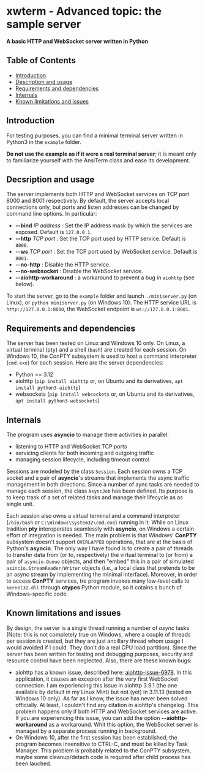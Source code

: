 # **xwterm** - Advanced topic: the sample server
**A basic HTTP and WebSocket server written in Python**

## Table of Contents
- [Introduction](#introduction)
- [Description and usage](#description-and-usage)
- [Requirements and dependencies](#requirements-and-dependencies)
- [Internals](#internals)
- [Known limitations and issues](#known-limitations-and-issues)

## Introduction
For testing purposes, you can find a minimal terminal server written in Python3 in the
`example` folder.

**Do not use the example as if it were a real terminal server**; it
is meant only to familiarize yourself with the AnsiTerm class and ease its development.

## Decsription and usage
The server implements both HTTP and WebSocket services on TCP port 8000 and 8001
respectively. By default, the server accepts local connections only, but ports and listen
addresses can be changed by command line options. In particular:

- **--bind** *IP address* : Set the IP address mask by which the services are exposed. Default is `127.0.0.1`.
- **--http** *TCP port* : Set the TCP port used by HTTP service. Default is `8000`.
- **--ws** *TCP port* : Set the TCP port used by WebSocket service. Default is `8001`.
- **--no-http** : Disable the HTTP service.
- **--no-websocket** : Disable the WebSocket service.
- **--aiohttp-workaround** : a workaround to prevent a bug in `aiohttp` (see below).

To start the server, go to the `example` folder and launch `./miniserver.py` (on Linux),
or `python miniserver.py` (on Windows 10). The HTTP service URL is `http://127.0.0.1:8000`,
the WebSocket endpoint is `ws://127.0.0.1:8001`.

## Requirements and dependencies
The server has been tested on Linux and Windows 10 only. On Linux, a virtual terminal
(pty) and a shell (`bash`) are created for each session. On Windows 10, the ConPTY subsystem is used
to host a command interpreter (`cmd.exe`) for each session.
Here are the server dependencies:

- Python >= 3.12
- aiohttp (`pip install aiohttp` or, on Ubuntu and its derivatives, `apt install python3-aiohttp`)
- websockets (`pip install websockets` or, on Ubuntu and its derivatives, `apt install python3-websockets`)

## Internals
The program uses **asyncio** to manage there activities in parallel:
- listening to HTTP and WebSocket TCP ports
- servicing clients for both incoming and outgoing traffic
- managing session lifecycle, including timeout control

Sessions are modeled by the class `Session`. Each session owns a TCP socket and a pair of **asyncio**'s streams
that implements the async traffic management in both directions. Since a number of aync tasks are needed to
manage each session, the class `AsyncJob` has been defined. Its purpose is to keep trask of a set of related
tasks and manage their lifecycle as as single unit.

Each session also owns a virtual terminal and a command interpreter (`/bin/bash` or `C:\Windows\System32\cmd.exe`) running in it.
While on Linux tradition **pty** interoperates seamlessly with **asyncio**, on Windows a certain effort of integration
is needed. The main problem is that Windows' **ConPTY** subsystem doesn't support `OVERLAPPED` operations, that are
at the basis of Python's **asyncio**. The only way I have found is to create a pair of threads to transfer data from (or to,
respectively) the virtual terminal to (or from) a pair of `asyncio.Queue` objects, and then "embed" this in a pair of
simulated `asincio.StreamReader/Writer` objects (i.e., a local class that pretends to be an async stream by implementing the minimal
interface).
Moreover, in order to access **ConPTY** services, tre program invokes many low-level calls to `kernel32.dll` through **ctypes**
Python module, so it cotains a bunch of Windows-specific code.


## Known limitations and issues
By design, the server is a single thread running a number of *async* tasks (Note: this is not completely true on Windows,
where a couple of threads per session is created, but they are just ancillary thread whom usage I would avoided if I could.
They don't do a real CPU load partition).
Since the server has been written for testing and debugging purposes, security and resource
control have been neglected. Also, there are these known bugs:
- aiohttp has a known issue, described here: [aiohttp-issue-6978](https://github.com/aio-libs/aiohttp/issues/6978).
In this application, it causes an excepion after the very first WebSocket connection.
I am experiencing this issue in aiohttp 3.9.1 (the one available by default in my Linux Mint)
but not (yet) in 3.11.13 (tested on Windows 10 only). As far as I know, the issue has never been
solved officially. At least, I couldn't find any citation in aiohttp's changelog.
This problem happens only if both HTTP and WebSocket services are active.
If you are experiencing this issue, you can add the option **--aiohttp-workaround** as a workaround.
Whit this option, the WebSocket server is managed by a separate process running in background.
- On Windows 10, after the first session has been established, the program becomes
insensitive to CTRL-C, and must be killed by Task Manager. This problem is probably related
to the ConPTY subsystem, maybe some cleanup/detach code is required after child process has been lauched.

